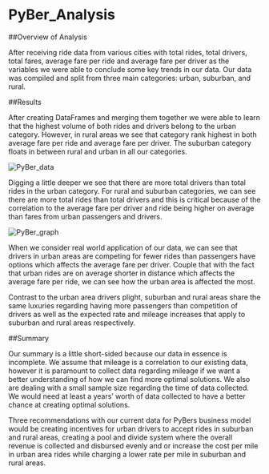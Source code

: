 # PyBer_Analysis

##Overview of Analysis

After receiving ride data from various cities with total rides, total drivers, total fares, average fare per ride and average fare per driver as the variables we were able to conclude some key trends in our data. Our data was compiled and split from three main categories: urban, suburban, and rural. 

##Results

After creating DataFrames and merging them together we were able to learn that the highest volume of both rides and drivers belong to the urban category. However, in rural areas we see that category rank highest in both average fare per ride and average fare per driver. The suburban category floats in between rural and urban in all our categories. 

![PyBer_data](https://user-images.githubusercontent.com/80132877/194795360-70d545ca-3e6c-4200-b89c-4d7670fafc2e.png)


Digging a little deeper we see that there are more total drivers than total rides in the urban category. For rural and suburban categories, we can see there are more total rides than total drivers and this is critical because of the correlation to the average fare per driver and ride being higher on average than fares from urban passengers and drivers.

![PyBer_graph](https://user-images.githubusercontent.com/80132877/194795354-c5a52b97-36a0-49da-812a-14bbda9f6fe1.png)


When we consider real world application of our data, we can see that drivers in urban areas are competing for fewer rides than passengers have options which affects the average fare per driver. Couple that with the fact that urban rides are on average shorter in distance which affects the average fare per ride, we can see how the urban area is affected the most.

Contrast to the urban area drivers plight, suburban and rural areas share the same luxuries regarding having more passengers than competition of drivers as well as the expected rate and mileage increases that apply to suburban and rural areas respectively.  


##Summary

Our summary is a little short-sided because our data in essence is incomplete. We assume that mileage is a correlation to our existing data, however it is paramount to collect data regarding mileage if we want a better understanding of how we can find more optimal solutions. We also are dealing with a small sample size regarding the time of data collected. We would need at least a years’ worth of data collected to have a better chance at creating optimal solutions. 

Three recommendations with our current data for PyBers business model would be creating incentives for urban drivers to accept rides in suburban and rural areas, creating a pool and divide system where the overall revenue is collected and disbursed evenly and or increase the cost per mile in urban area rides while charging a lower rate per mile in suburban and rural areas. 
